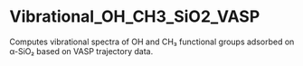 # Vibrational_OH_CH3_SiO2_VASP
Computes vibrational spectra of OH and CH₃ functional groups adsorbed on α-SiO₂ based on VASP trajectory data.
